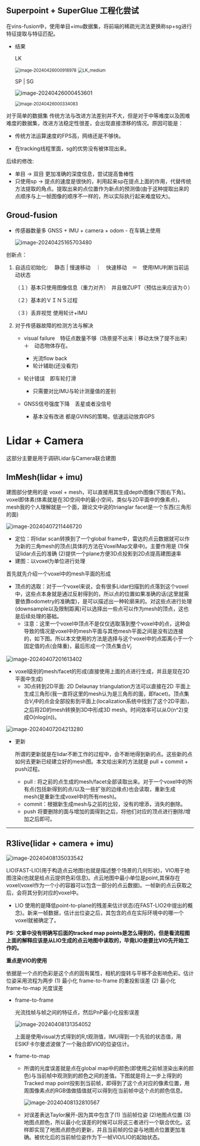 ## Superpoint + SuperGlue 工程化尝试

在vins-fusion中，使用单目+imu数据集，将前端的稀疏光流法更换称sp+sg进行特征提取与特征匹配。

- 结果

    LK

    <img src="figure/image-20240426000918978.png" alt="image-20240426000918978" style="zoom:80%;" />

    <img src="figure/LK_medium.png" alt="LK_medium" style="zoom: 80%;" />

    

    SP | SG

    ![image-20240426000453601](figure/image-20240426000453601.png)

    <img src="figure/image-20240426000334083.png" alt="image-20240426000334083" style="zoom:80%;" />

对于简单的数据集 传统方法与改进方法差别并不大，但是对于中等难度以及困难难度的数据集，改进方法稳定性很差，会出现直接漂移的情况。原因可能是：

- 传统方法运算速度的FPS高，网络还是不够快。

- 在tracking线程里面，sg的优势没有被体现出来。

后续的修改:

- 单目 -> 双目 更加准确的深度信息，尝试提高鲁棒性
- 只使用sp -> 提点的速度是很快的，利用起来sp在提点上面的作用，代替传统方法提取的角点。提取出来的点位置作为新点的预测值(由于这种提取出来的点顺序与上一帧图像的顺序不一样的，所以实际执行起来难度较大)。





## Groud-fusion 

- 传感器数量多 GNSS + IMU + camera + odom - 在车辆上使用

  ![image-20240425165703480](./figure/image-20240425165703480.png)

创新点：

1. 自适应初始化: 　静态 | 慢速移动　｜　快速移动　＝　使用IMU判断当前运动状态

   （１）基本只使用图像信息（重力对齐）　并且做ZUPT（预估出来应该为０）

   （２）基本的ＶＩＮＳ过程

   （３）丢弃视觉 使用轮计+IMU

2. 对于传感器故障的检测方法与解决

   - visual failure　特征点数量不够（场景提不出来｜移动太快了提不出来）＋　动态物体存在。
     - 光流flow back
     - 轮计辅助(还没看完)

   - 轮计错误　即车轮打滑
     - 只需要对比IMU与轮计测量值的差别
   - GNSS信号强度下降　丢星或者没信号
     - 基本没有改进 都是GVINS的策略，低速运动放弃GPS



# Lidar + Camera

这部分主要是用于调研Lidar与Camera联合建图



## ImMesh(lidar + imu)

建图部分使用的是 voxel + mesh，可以直接用其生成depth图像(下图右下角)。voxel即体素(体素就是在3D空间中的最小空间，类似与2D平面中的像素点)，mesh我的个人理解就是一个面，跟论文中说的trianglar facet是一个东西(三角形的面)

![image-20240407211446720](figure/image-20240407211446720.png)

- 定位：将lidar scan转换到了一个global frame中，雷达的点云数据就可以作为新的三角mesh的顶点(具体的方法在VoxelMap文章中)。主要作用是 (1)保证lidar点云的准确 (2)提供一个plane方便3D点投影到2D点提高建图速率
- 建图：以voxel为单位进行处理

首先就先介绍一个voxel中的mesh平面的形成

- 顶点的选取：对于一个voxel来说，会有很多Lidar扫描到的点落到这个voxel中，这些点本身就是通过反射得到的，所以点的位置如果准确的话(这里就需要依靠odometry的准确度)，是可以描述出一种轮廓来的。对这些点进行处理(downsample以及限制距离)可以选择出一些点可以作为mesh的顶点，这也是后续处理的基础。
    - 注意：这里一个voxel中顶点不是仅仅选取落到整个voxel中的点，这种会导致的情况是voxel中的mesh平面与其他mesh平面之间是没有边连接的，如下图。所以本文使用的方法是选择与这个voxel中的点距离小于一个固定值的点(会降重)，最后形成一个顶点集合$V_i$

![image-20240407201613402](figure/image-20240407201613402.png)

- voxel级别的mesh/facet的形成(直接使用上面的点进行生成，并且是现在2D平面中生成)
    - 3D点转到2D平面: 2D Delaunay triangulation方法可以直接在2D 平面上生成三角形(我一直将这里的mesh认为是三角形的面，即facet)。顶点集合$V_i$中的点会全部投影到平面上(localization系统中找到了这个2D平面)，之后将2D的mesh转换到3D中形成3D mesh。时间效率可以从O(n^2)变成O(nlog(n))。

![image-20240407204213280](figure/image-20240407204213280.png)

- 更新

    ​	所谓的更新就是在lidar不断工作的过程中，会不断地得到新的点。这些新的点如何去更新已经建立好的mesh图。本文给出来的方法就是 pull + commit + push过程。

    - pull : 将之前的点生成的mesh/facet全部读取出来。对于一个voxel中的所有点(包括新得到的点/以及一些扩张的边缘点)也会读取，重新生成mesh(是重新生成voxel中的所有mesh)。
    - commit：根据新生成mesh与之前的比较，没有的增添，消失的删除。
    - push 将要删除的面与增加的面得到之后，将他们对应的顶点进行删除/增加之后即可。



****



## R3live(lidar + camera + imu)

![image-20240408135033542](./figure/image-20240408135033542.png)

LIO(FAST-LIO)用于构造点云地图(也就是描述整个场景的几何形状)，VIO用于地图渲染(也就是给点云提供色彩信息)。点云地图中最小单位是point,其保存在voxel(voxel作为一个小的容器可以包含一部分的点云数据)。一帧新的点云获取之后，会将其分到对应的voxel中。

- LIO 使用的是降低point-to-plane的残差来估计状态(在FAST-LIO2中提出的概念)。新来一帧数据，估计出位姿之后，其包含的点在实际环境中的哪一个voxel就被确定了。

**PS: 文章中没有明确写后面的tracked map points是怎么得到的，但是看流程图上面的解释应该是从LIO生成的点云地图中读取的，毕竟LIO是要比VIO先开始工作的。**



**重点是VIO的使用**

依据是一个点的色彩是这个点的固有属性，相机的旋转与平移不会影响色彩。估计位姿采用流程为两步 (1) 最小化 frame-to-frame 的重投影误差 (2) 最小化 frame-to-map 光度误差

- frame-to-frame

    光流找帧与帧之间的特征点，然后PnP最小化投影误差

    ![image-20240408131354052](./figure/image-20240408131354052.png)

    上面是使用visual方式得到的R,t观测值，IMU得到一个先验的状态值，用ESIKF卡尔曼滤波做了一个融合即VIO的位姿估计。

- frame-to-map

    - 所谓的光度误差就是点在global map中的颜色(即使用之前帧渲染出来的颜色)与当前帧中观测到的颜色之间的差值。下图就是将上一步上得到的Tracked map point投影到当前帧，即得到了这个点对应的像素位置，用周围像素点的RGB值做插值就可以得到在当前帧中这个点的颜色信息。

        ![image-20240408132810567](./figure/image-20240408132810567.png)

    - 对误差表达Taylor展开-因为其中包含了(1) 当前帧位姿 (2)地图点位置 (3)地图点颜色，所以最小化误差的时候可以将这三者进行一个联合优化。这样即实现了地图点颜色的更新，并且当前帧的位姿与地图点位置更加准确。被优化后的当前帧位姿作为下一帧VIO/LIO的起始状态。